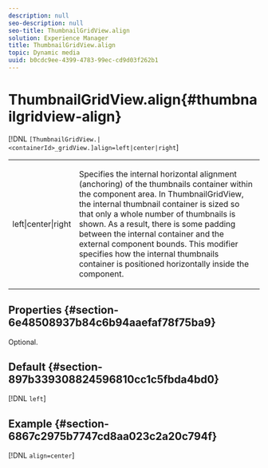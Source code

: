 ```yaml
---
description: null
seo-description: null
seo-title: ThumbnailGridView.align
solution: Experience Manager
title: ThumbnailGridView.align
topic: Dynamic media
uuid: b0cdc9ee-4399-4783-99ec-cd9d03f262b1
---
```


# ThumbnailGridView.align{#thumbnailgridview-align}

[!DNL `[ThumbnailGridView.|<containerId>_gridView.]align=left|center|right`]

<table id="table_95890560230C48BBB03A8082F56382CA"> 
 <tbody> 
  <tr> 
   <td> <p> <span class="codeph"> left|center|right</span> </p> </td> 
   <td> <p> Specifies the internal horizontal alignment (anchoring) of the thumbnails container within the component area. In ThumbnailGridView, the internal thumbnail container is sized so that only a whole number of thumbnails is shown. As a result, there is some padding between the internal container and the external component bounds. This modifier specifies how the internal thumbnails container is positioned horizontally inside the component. </p> </td> 
  </tr> 
 </tbody> 
</table>

## Properties {#section-6e48508937b84c6b94aaefaf78f75ba9}

Optional.

## Default {#section-897b339308824596810cc1c5fbda4bd0}

[!DNL `left`]

## Example {#section-6867c2975b7747cd8aa023c2a20c794f}

[!DNL `align=center`] 
